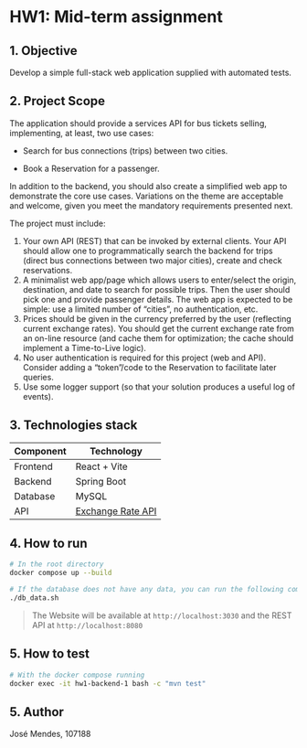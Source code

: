 # HW1: Mid-term assignment

## 1. Objective

Develop a simple full-stack web application supplied with automated tests.

## 2. Project Scope

The application should provide a services API for bus tickets selling, implementing, at least, two use cases:

- Search for bus connections (trips) between two cities.

- Book a Reservation for a passenger.

In addition to the backend, you should also create a simplified web app to demonstrate the core use cases.
Variations on the theme are acceptable and welcome, given you meet the mandatory requirements presented next.

The project must include:
 1. Your own API (REST) that can be invoked by external clients. Your API should allow one to programmatically search the backend for trips (direct bus connections between two major cities), create and check reservations.
 2. A minimalist web app/page which allows users to enter/select the origin, destination, and date to search for possible trips. Then the user should pick one and provide passenger details. The web app is expected to be simple: use a limited number of “cities”, no authentication, etc.
 3. Prices should be given in the currency preferred by the user (reflecting current exchange rates). You should get the current exchange rate from an on-line resource (and cache them for optimization; the cache should implement a Time-to-Live logic).
 4. No user authentication is required for this project (web and API). Consider adding a “token”/code to the Reservation to facilitate later queries.
 5. Use some logger support (so that your solution produces a useful log of events).

 ## 3. Technologies stack

| Component | Technology |
| --------- | ---------- |
| Frontend | React + Vite|
| Backend | Spring Boot |
| Database | MySQL |
| API | [Exchange Rate API](https://app.exchangerate-api.com/) |

## 4. How to run

```bash
# In the root directory
docker compose up --build

# If the database does not have any data, you can run the following command to insert some data
./db_data.sh
```

> The Website will be available at `http://localhost:3030` and the REST API at `http://localhost:8080`

## 5. How to test

```bash
# With the docker compose running
docker exec -it hw1-backend-1 bash -c "mvn test"
```

## 5. Author

José Mendes, 107188